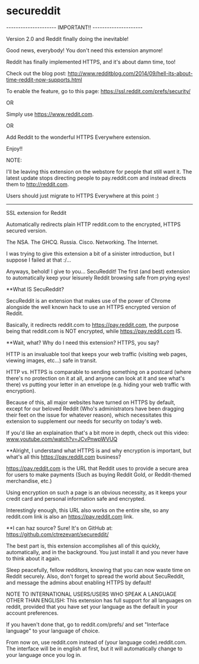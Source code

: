 secureddit
==========
--------------------- IMPORTANT!! ---------------------

Version 2.0 and Reddit finally doing the inevitable!

Good news, everybody! You don't need this extension anymore!

Reddit has finally implemented HTTPS, and it's about damn time, too!


Check out the blog post: http://www.redditblog.com/2014/09/hell-its-about-time-reddit-now-supports.html

To enable the feature, go to this page: https://ssl.reddit.com/prefs/security/

OR

Simply use https://www.reddit.com.

OR

Add Reddit to the wonderful HTTPS Everywhere extension. 

Enjoy!!

NOTE:

I'll be leaving this extension on the webstore for people that still want it.
The latest update stops directing people to pay.reddit.com and instead directs them to http://reddit.com. 

Users should just migrate to HTTPS Everywhere at this point :)


----------------------------------------

SSL extension for Reddit

Automatically redirects plain HTTP reddit.com to the encrypted, HTTPS secured version.

The NSA. The GHCQ. Russia. Cisco. Networking. The Internet.

I was trying to give this extension a bit of a sinister introduction, but I suppose I failed at that :/...

Anyways, behold! I give to you... SecuReddit! The first (and best) extension to automatically keep your leisurely Reddit browsing safe from prying eyes!

**What IS SecuReddit?

SecuReddit is an extension that makes use of the power of Chrome alongside the well known hack to use an HTTPS encrypted version of Reddit. 

Basically, it redirects reddit.com to https://pay.reddit.com, the purpose being that reddit.com is NOT encrypted, while https://pay.reddit.com IS. 

**Wait, what? Why do I need this extension? HTTPS, you say?

HTTP is an invaluable tool that keeps your web traffic (visiting web pages, viewing images, etc...) safe in transit. 

HTTP vs. HTTPS is comparable to sending something on a postcard (where there's no protection on it at all, and anyone can look at it and see what's there) vs putting your letter in an envelope (e.g. hiding your web traffic with encryption). 

Because of this, all major websites have turned on HTTPS by default, except for our beloved Reddit (Who's administrators have been dragging their feet on the issue for whatever reason), which necessitates this extension to supplement our needs for security on today's web.

If you'd like an explaination that's a bit more in depth, check out this video:
www.youtube.com/watch?v=JCvPnwpWVUQ

**Alright, I understand what HTTPS is and why encryption is important, but what's all this https://pay.reddit.com business?

https://pay.reddit.com is the URL that Reddit uses to provide a secure area for users to make payments (Such as buying Reddit Gold, or Reddit-themed merchandise, etc.) 

Using encryption on such a page is an obvious necessity, as it keeps your credit card and personal information safe and encrypted. 

Interestingly enough, this URL also works on the entire site, so any reddit.com link is also an https://pay.reddit.com link.


**I can haz source?
Sure! It's on GitHub at: https://github.com/ctrezevant/secureddit/


The best part is, this extension accomplishes all of this quickly, automatically, and in the background. You just install it and you never have to think about it again.

Sleep peacefully, fellow redditors, knowing that you can now waste time on Reddit securely. 
Also, don't forget to spread the world about SecuReddit, and message the admins about enabling HTTPS by default!


NOTE TO INTERNATIONAL USERS/USERS WHO SPEAK A LANGUAGE OTHER THAN ENGLISH:
This extension has full support for all languages on reddit, provided that you have set your language
as the default in your account preferences. 

If you haven't done that, go to reddit.com/prefs/ and set "Interface language" to your language of choice.

From now on, use reddit.com instead of (your language code).reddit.com. 
The interface will be in english at first, but it will automatically change to your language once you log in. 
